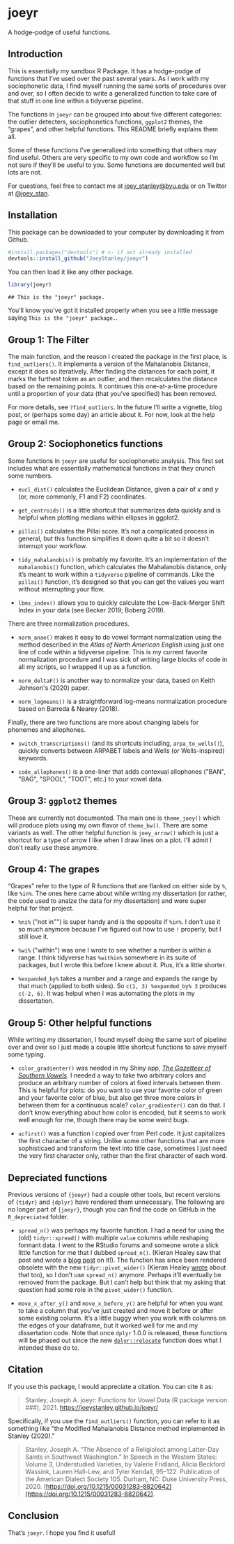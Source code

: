 # joeyr

A hodge-podge of useful functions.

## Introduction

This is essentially my sandbox R Package. It has a hodge-podge of
functions that I’ve used over the past several years. As I work with 
my sociophonetic data, I find myself running the same sorts of procedures
over and over, so I often decide to write a generalized function to take 
care of that stuff in one line within a tidyverse pipeline. 

The functions in `joeyr` can be grouped into about five different
categories: the outlier detecters, sociophonetics functions, `ggplot2` themes, 
the “grapes”, and other helpful functions. This README briefly explains them all.

Some of these functions I’ve generalized into something that others may
find useful. Others are very specific to my own code and workflow so I’m
not sure if they’ll be useful to you. Some functions are documented well
but lots are not. 

For questions, feel free to contact me at <joey_stanley@byu.edu> or on
Twitter at [@joey\_stan](https://twitter.com/joey_stan).

## Installation

This package can be downloaded to your computer by downloading it from
Github.

``` r
#install.packages("devtools") # <- if not already installed
devtools::install_github("JoeyStanley/joeyr")
```

You can then load it like any other package.

``` r
library(joeyr)
```

    ## This is the "joeyr" package.

You’ll know you’ve got it installed properly when you see a little
message saying `This is the "joeyr" package.`.

## Group 1: The Filter

The main function, and the reason I created the package in the first
place, is `find_outliers()`. It implements a version of the Mahalanobis
Distance, except it does so iteratively. After finding the distances for
each point, it marks the furthest token as an outlier, and then
recalculates the distance based on the remaining points. It continues
this one-at-a-time procedure until a proportion of your data (that
you’ve specified) has been removed.

For more details, see `?find_outliers`. In the future I’ll write a
vignette, blog post, or (perhaps some day) an article about it. For now,
look at the help page or email me.

## Group 2: Sociophonetics functions

Some functions in `joeyr` are useful for sociophonetic analysis. This first set 
includes what are essentially mathematical functions in that they crunch some numbers.

  - `eucl_dist()` calculates the Euclidean Distance, given a pair of *x*
    and *y* (or, more commonly, F1 and F2) coordinates.
    
  - `get_centroids()` is a little shortcut that summarizes data quickly
    and is helpful when plotting medians within ellipses in ggplot2. 

  - `pillai()` calculates the Pillai score. It’s not a complicated process
    in general, but this function simplifies it down quite a bit so it
    doesn’t interrupt your workflow.

  - `tidy_mahalanobis()` is probably my favorite. It’s an implementation
    of the `mahalanobis()` function, which calculates the Mahalanobis
    distance, only it’s meant to work within a `tidyverse` pipeline of
    commands. Like the `pillai()` function, it’s designed so that you can
    get the values you want without interrupting your flow.
    
  - `lbms_index()` allows you to quickly calculate the Low-Back-Merger Shift 
    Index in your data (see Becker 2019; Boberg 2019).
    
There are three normalization procedures.
    
  - `norm_anae()` makes it easy to do vowel formant normalization using the
    method described in the *Atlas of North American English* using just 
    one line of code within a tidyverse pipeline. This is my current favorite
    normalization procedure and I was sick of writing large blocks of code in
    all my scripts, so I wrapped it up as a function.
    
  - `norm_deltaF()` is another way to normalize your data, based on Keith 
    Johnson's (2020) paper.
    
  - `norm_logmeans()` is a straightforward log-means normalization procedure based
     on Barreda & Nearey (2018).

Finally, there are two functions are more about changing labels for phonemes and 
allophones.
    
  - `switch_transcriptions()` (and its shortcuts including, `arpa_to_wells()`), quickly converts 
    between ARPABET labels and Wells (or Wells-inspired) keywords. 
    
  - `code_allophones()` is a one-liner that adds contexual allophones ("BAN", 
  "BAG", "SPOOL", "TOOT", etc.) to your vowel data.

## Group 3: `ggplot2` themes

These are currently not documented. The main one is `theme_joey()` which will
produce plots using my own flavor of `theme_bw()`. There are some variants
as well. The other helpful function is `joey_arrow()` which is just a
shortcut for a type of arrow I like when I draw lines on a plot. I'll admit I
don't really use these anymore.

## Group 4: The grapes

“Grapes” refer to the type of R functions that are flanked on either
side by `%`, like `%in%`. The ones here came about while writing my
dissertation (or rather, the code used to analze the data for my
dissertation) and were super helpful for that project.

  - `%ni%` ("not in"") is super handy and is the opposite if `%in%`. I
    don’t use it so much anymore because I’ve figured out how to use `!`
    properly, but I still love it.

  - `%wi%` ("within") was one I wrote to see whether a number is
    within a range. I think tidyverse has `%within%` somewhere in
    its suite of packages, but I wrote this before I knew about it.
    Plus, it’s a little shorter.

  - `%expanded_by%` takes a number and a range and expands the range by
    that much (applied to both sides). So `c(1, 3) %expanded_by% 3`
    produces `c(-2, 6)`. It was helpul when I was automating the plots
    in my dissertation.

## Group 5: Other helpful functions

While writing my dissertation, I found myself doing the same sort of
pipeline over and over so I just made a couple little shortcut functions
to save myself some typing.

  - `color_gradienter()` was needed in my Shiny app, [*The Gazetteer of
    Southern Vowels*](http://lap3.libs.uga.edu/u/jstanley/vowelcharts/).
    I needed a way to take two arbitrary colors and produce an arbitrary
    number of colors at fixed intervals between them. This is helpful
    for plots: do you want to use your favorite color of green and your
    favorite color of blue, but also get three more colors in between
    them for a continuous scale? `color_gradienter()` can do that. I don’t
    know everything about how color is encoded, but it seems to work
    well enough for me, though there may be some weird bugs.

  - `ucfirst()` was a function I copied over from Perl code. It just
    capitalizes the first character of a string. Unlike some other
    functions that are more sophisticaed and transform the text into
    title case, sometimes I just need the very first character only,
    rather than the first character of each word.

    
## Depreciated functions
Previous versions of `{joeyr}` had a couple other tools, but recent versions
of `{tidyr}` and `{dplyr}` have rendered them unnecessary. The following are
no longer part of `{joeyr}`, though you can find the code on GitHub in the 
`R_depreciated` folder.

  - `spread_n()` was perhaps my favorite function. I had a need for using
    the (old) `tidyr::spread()` with multiple `value` columns while
    reshaping formant data. I went to the RStudio forums and someone
    wrote a slick little function for me that I dubbed `spread_n()`.
    (Kieran Healey saw that post and wrote a [blog
    post](https://kieranhealy.org/blog/archives/2018/11/06/spreading-multiple-values/)
    on it\!). The function has since been rendered obsolete with the new
    `tidyr::pivot_wider()` (Kieran Healey
    [wrote](https://kieranhealy.org/blog/archives/2019/10/21/widening-multiple-columns-redux/)
    about that too), so I don’t use `spread_n()` anymore. Perhaps it’ll
    eventually be removed from the package. But I can’t help but think
    that my asking that question had some role in the `pivot_wider()`
    function.

  - `move_x_after_y()` and `move_x_before_y()` are helpful for when you want
    to take a column that you’ve just created and move it before or
    after some existing column. It’s a little buggy when you work with
    columns on the edges of your dataframe, but it worked well for me
    and my dissertation code. Note that once `dplyr` 1.0.0 is released,
    these functions will be phased out since the new
    [`dplyr::relocate`](https://dplyr.tidyverse.org/dev/reference/relocate.html)
    function does what I intended these do to.
    
## Citation

If you use this package, I would appreciate a citation. You can cite it as:

> Stanley, Joseph A. joeyr: Functions for Vowel Data (R package version ###), 2021. https://joeystanley.github.io/joeyr/ 

Specifically, if you use the `find_outliers()` function, you can refer to it as 
something like "the Modified Mahalanobis Distance method implemented in Stanley 
(2020)."

> Stanley, Joseph A. “The Absence of a Religiolect among Latter-Day Saints in 
Southwest Washington.” In Speech in the Western States: Volume 3, Understudied 
Varieties, by Valerie Fridland, Alicia Beckford Wassink, Lauren Hall-Lew, and 
Tyler Kendall, 95–122. Publication of the American Dialect Society 105. Durham, 
NC: Duke University Press, 2020. [https://doi.org/10.1215/00031283-8820642](https://doi.org/10.1215/00031283-8820642).


## Conclusion

That’s `joeyr`. I hope you find it useful!
